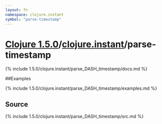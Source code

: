 ```yaml
---
layout: fn
namespace: clojure.instant
symbol: "parse-timestamp"
---
```


# [Clojure 1.5.0](../../)/[clojure.instant](../)/parse-timestamp

{% include 1.5.0/clojure.instant/parse_DASH_timestamp/docs.md %}

##Examples

{% include 1.5.0/clojure.instant/parse_DASH_timestamp/examples.md %}
## Source
{% include 1.5.0/clojure.instant/parse_DASH_timestamp/src.md %}

